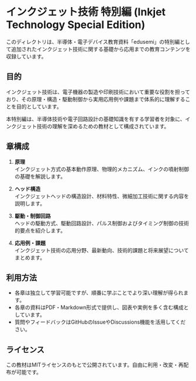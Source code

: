# インクジェット技術 特別編 (Inkjet Technology Special Edition)

このディレクトリは、半導体・電子デバイス教育資料「edusemi」の特別編として追加されたインクジェット技術に関する基礎から応用までの教育コンテンツを収録しています。

## 目的

インクジェット技術は、電子機器の製造や印刷技術において重要な役割を担っており、その原理・構造・駆動制御から実用応用例や課題まで体系的に理解することを目的としています。  

本特別編は、半導体技術や電子回路設計の基礎知識を有する学習者を対象に、インクジェット技術の理解を深めるための教材として構成されています。  

## 章構成

1. **原理**  
   インクジェット方式の基本動作原理、物理的メカニズム、インクの噴射制御の基礎を解説します。

2. **ヘッド構造**  
   インクジェットヘッドの構造設計、材料特性、微細加工技術に関する内容を説明します。

3. **駆動・制御回路**  
   ヘッドの駆動方式、駆動回路設計、パルス制御およびタイミング制御の技術的要点を紹介します。

4. **応用例・課題**  
   インクジェット技術の応用分野、最新動向、技術的課題と将来展望についてまとめます。

## 利用方法

- 各章は独立して学習可能ですが、順番に学ぶことでより深い理解が得られます。  
- 各章の資料はPDF・Markdown形式で提供し、図表や実例を多く含む構成としています。  
- 質問やフィードバックはGitHubのIssueやDiscussions機能を活用してください。

## ライセンス

この教材はMITライセンスのもとで公開されています。自由に利用・改変・再配布が可能です。
